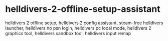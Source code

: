 # helldivers-2-offline-setup-assistant
helldivers 2 offline setup, helldivers 2 config assistant, steam-free helldivers launcher, helldivers no psn login, helldivers pc local mode, helldivers 2 graphics tool, helldivers sandbox tool, helldivers input remap
